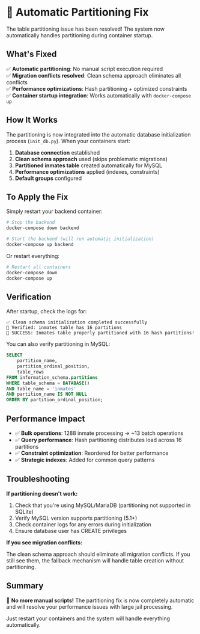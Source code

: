 # 🚀 Automatic Partitioning Fix

The table partitioning issue has been resolved! The system now automatically handles partitioning during container startup.

## What's Fixed

✅ **Automatic partitioning**: No manual script execution required  
✅ **Migration conflicts resolved**: Clean schema approach eliminates all conflicts  
✅ **Performance optimizations**: Hash partitioning + optimized constraints  
✅ **Container startup integration**: Works automatically with `docker-compose up`  

## How It Works

The partitioning is now integrated into the automatic database initialization process (`init_db.py`). When your containers start:

1. **Database connection** established
2. **Clean schema approach** used (skips problematic migrations)
3. **Partitioned inmates table** created automatically for MySQL
4. **Performance optimizations** applied (indexes, constraints)
5. **Default groups** configured

## To Apply the Fix

Simply restart your backend container:

```bash
# Stop the backend
docker-compose down backend

# Start the backend (will run automatic initialization)
docker-compose up backend
```

Or restart everything:

```bash
# Restart all containers
docker-compose down
docker-compose up
```

## Verification

After startup, check the logs for:

```
✅ Clean schema initialization completed successfully
🎯 Verified: inmates table has 16 partitions
🎉 SUCCESS: Inmates table properly partitioned with 16 hash partitions!
```

You can also verify partitioning in MySQL:

```sql
SELECT 
    partition_name,
    partition_ordinal_position,
    table_rows
FROM information_schema.partitions 
WHERE table_schema = DATABASE() 
AND table_name = 'inmates' 
AND partition_name IS NOT NULL
ORDER BY partition_ordinal_position;
```

## Performance Impact

- ✅ **Bulk operations**: 1288 inmate processing → ~13 batch operations
- ✅ **Query performance**: Hash partitioning distributes load across 16 partitions
- ✅ **Constraint optimization**: Reordered for better performance
- ✅ **Strategic indexes**: Added for common query patterns

## Troubleshooting

**If partitioning doesn't work:**

1. Check that you're using MySQL/MariaDB (partitioning not supported in SQLite)
2. Verify MySQL version supports partitioning (5.1+)
3. Check container logs for any errors during initialization
4. Ensure database user has CREATE privileges

**If you see migration conflicts:**

The clean schema approach should eliminate all migration conflicts. If you still see them, the fallback mechanism will handle table creation without partitioning.

## Summary

🎉 **No more manual scripts!** The partitioning fix is now completely automatic and will resolve your performance issues with large jail processing.

Just restart your containers and the system will handle everything automatically.
